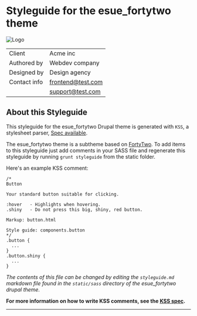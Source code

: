 # Styleguide for the esue_fortytwo theme

![Logo](../static/images/fortytwo_logo.svg "Logo")

|              |                   |
|--------------|-------------------|
| Client       | Acme inc          |
| Authored by  | Webdev company    |
| Designed by  | Design agency     |
| Contact info | frontend@test.com |
|              | support@test.com  |

## About this Styleguide

This styleguide for the esue_fortytwo Drupal theme is generated with `KSS`, a
stylesheet parser,
[Spec available](https://github.com/kss-node/kss/blob/spec/SPEC.md).

The esue_fortytwo theme is a subtheme based on
[FortyTwo](https://www.drupal.org/project/fortytwo).
To add items to this styleguide just add comments in your SASS file and
regenerate this styleguide by running `grunt styleguide` from the static folder.

Here's an example KSS comment:

<pre class="prettyprint linenums lang-css"><code data-language="css">/*
Button

Your standard button suitable for clicking.

:hover   - Highlights when hovering.
.shiny   - Do not press this big, shiny, red button.

Markup: button.html

Style guide: components.button
*/
.button {
  ...
}
.button.shiny {
  ...
}
</code></pre>

*The contents of this file can be changed by editing the `styleguide.md` markdown
file found in the `static/sass` directory of the esue_fortytwo drupal theme.*

**For more information on how to write KSS comments, see the
[KSS spec](https://github.com/kss-node/kss/blob/spec/SPEC.md).**


---
